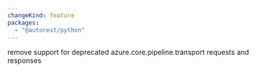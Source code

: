 ```yaml
---
changeKind: feature
packages:
  - "@autorest/python"
---
```


remove support for deprecated azure.core.pipeline.transport requests and responses